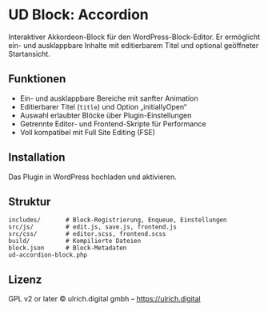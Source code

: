 # UD Block: Accordion

Interaktiver Akkordeon-Block für den WordPress-Block-Editor.
Er ermöglicht ein- und ausklappbare Inhalte mit editierbarem Titel und optional geöffneter Startansicht.

## Funktionen
- Ein- und ausklappbare Bereiche mit sanfter Animation
- Editierbarer Titel (`title`) und Option „initiallyOpen“
- Auswahl erlaubter Blöcke über Plugin-Einstellungen
- Getrennte Editor- und Frontend-Skripte für Performance
- Voll kompatibel mit Full Site Editing (FSE)

## Installation
Das Plugin in WordPress hochladen und aktivieren.

## Struktur
```
includes/       # Block-Registrierung, Enqueue, Einstellungen
src/js/         # edit.js, save.js, frontend.js
src/css/        # editor.scss, frontend.scss
build/          # Kompilierte Dateien
block.json      # Block-Metadaten
ud-accordion-block.php
```

## Lizenz
GPL v2 or later
© ulrich.digital gmbh – https://ulrich.digital

<!--
Interne Verwendung:
Eingesetzt in den Projekten
- illgau.ch
- schule.illgau.ch
- bbzg.ch
-->
